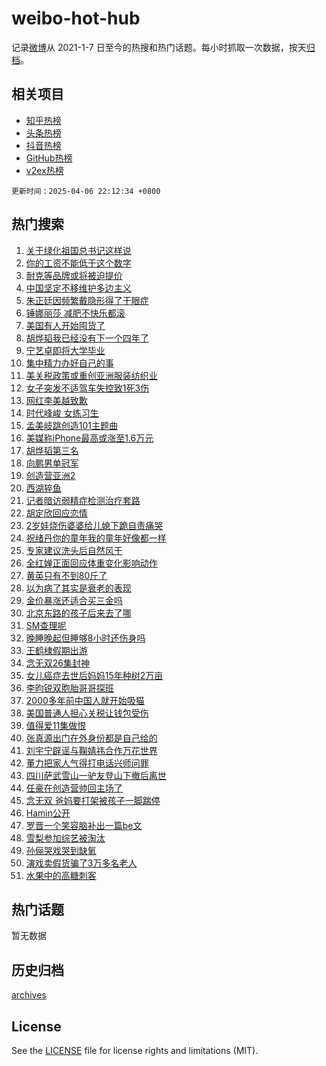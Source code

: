 # weibo-hot-hub

记录[微博](https://www.weibo.com)从 2021-1-7 日至今的热搜和热门话题。每小时抓取一次数据，按天[归档](archives)。

## 相关项目

- [知乎热榜](https://github.com/lonnyzhang423/zhihu-hot-hub)
- [头条热榜](https://github.com/lonnyzhang423/toutiao-hot-hub)
- [抖音热榜](https://github.com/lonnyzhang423/douyin-hot-hub)
- [GitHub热榜](https://github.com/lonnyzhang423/github-hot-hub)
- [v2ex热榜](https://github.com/lonnyzhang423/v2ex-hot-hub)


`更新时间：2025-04-06 22:12:34 +0800`

## 热门搜索

1. [关于绿化祖国总书记这样说](https://m.weibo.cn/search?containerid=100103type%3D1%26t%3D10%26q%3D%23%E5%85%B3%E4%BA%8E%E7%BB%BF%E5%8C%96%E7%A5%96%E5%9B%BD%E6%80%BB%E4%B9%A6%E8%AE%B0%E8%BF%99%E6%A0%B7%E8%AF%B4%23&stream_entry_id=51&isnewpage=1&extparam=seat%3D1%26pos%3D0%26stream_entry_id%3D51%26q%3D%2523%25E5%2585%25B3%25E4%25BA%258E%25E7%25BB%25BF%25E5%258C%2596%25E7%25A5%2596%25E5%259B%25BD%25E6%2580%25BB%25E4%25B9%25A6%25E8%25AE%25B0%25E8%25BF%2599%25E6%25A0%25B7%25E8%25AF%25B4%2523%26filter_type%3Drealtimehot%26dgr%3D0%26c_type%3D51%26cate%3D10103%26display_time%3D1743948752%26pre_seqid%3D17439487529489325061187)
1. [你的工资不能低于这个数字](https://m.weibo.cn/search?containerid=100103type%3D1%26t%3D10%26q%3D%23%E4%BD%A0%E7%9A%84%E5%B7%A5%E8%B5%84%E4%B8%8D%E8%83%BD%E4%BD%8E%E4%BA%8E%E8%BF%99%E4%B8%AA%E6%95%B0%E5%AD%97%23&stream_entry_id=31&isnewpage=1&extparam=seat%3D1%26stream_entry_id%3D31%26flag%3D2%26lcate%3D5001%26pos%3D0%26q%3D%2523%25E4%25BD%25A0%25E7%259A%2584%25E5%25B7%25A5%25E8%25B5%2584%25E4%25B8%258D%25E8%2583%25BD%25E4%25BD%258E%25E4%25BA%258E%25E8%25BF%2599%25E4%25B8%25AA%25E6%2595%25B0%25E5%25AD%2597%2523%26c_type%3D31%26band_rank%3D1%26cate%3D5001%26realpos%3D1%26filter_type%3Drealtimehot%26dgr%3D0%26display_time%3D1743948752%26pre_seqid%3D17439487529489325061187)
1. [耐克等品牌或将被迫提价](https://m.weibo.cn/search?containerid=100103type%3D1%26t%3D10%26q%3D%23%E8%80%90%E5%85%8B%E7%AD%89%E5%93%81%E7%89%8C%E6%88%96%E5%B0%86%E8%A2%AB%E8%BF%AB%E6%8F%90%E4%BB%B7%23&stream_entry_id=31&isnewpage=1&extparam=seat%3D1%26stream_entry_id%3D31%26flag%3D1%26lcate%3D5001%26pos%3D1%26q%3D%2523%25E8%2580%2590%25E5%2585%258B%25E7%25AD%2589%25E5%2593%2581%25E7%2589%258C%25E6%2588%2596%25E5%25B0%2586%25E8%25A2%25AB%25E8%25BF%25AB%25E6%258F%2590%25E4%25BB%25B7%2523%26c_type%3D31%26band_rank%3D2%26cate%3D5001%26realpos%3D2%26filter_type%3Drealtimehot%26dgr%3D0%26display_time%3D1743948752%26pre_seqid%3D17439487529489325061187)
1. [中国坚定不移维护多边主义](https://m.weibo.cn/search?containerid=100103type%3D1%26t%3D10%26q%3D%23%E4%B8%AD%E5%9B%BD%E5%9D%9A%E5%AE%9A%E4%B8%8D%E7%A7%BB%E7%BB%B4%E6%8A%A4%E5%A4%9A%E8%BE%B9%E4%B8%BB%E4%B9%89%23&stream_entry_id=31&isnewpage=1&extparam=seat%3D1%26stream_entry_id%3D31%26flag%3D0%26lcate%3D5001%26pos%3D2%26q%3D%2523%25E4%25B8%25AD%25E5%259B%25BD%25E5%259D%259A%25E5%25AE%259A%25E4%25B8%258D%25E7%25A7%25BB%25E7%25BB%25B4%25E6%258A%25A4%25E5%25A4%259A%25E8%25BE%25B9%25E4%25B8%25BB%25E4%25B9%2589%2523%26c_type%3D31%26band_rank%3D3%26cate%3D5001%26realpos%3D3%26filter_type%3Drealtimehot%26dgr%3D0%26display_time%3D1743948752%26pre_seqid%3D17439487529489325061187)
1. [朱正廷因频繁戴隐形得了干眼症](https://m.weibo.cn/search?containerid=100103type%3D1%26t%3D10%26q%3D%23%E6%9C%B1%E6%AD%A3%E5%BB%B7%E5%9B%A0%E9%A2%91%E7%B9%81%E6%88%B4%E9%9A%90%E5%BD%A2%E5%BE%97%E4%BA%86%E5%B9%B2%E7%9C%BC%E7%97%87%23&stream_entry_id=31&isnewpage=1&extparam=seat%3D1%26stream_entry_id%3D31%26flag%3D1%26lcate%3D5001%26pos%3D3%26q%3D%2523%25E6%259C%25B1%25E6%25AD%25A3%25E5%25BB%25B7%25E5%259B%25A0%25E9%25A2%2591%25E7%25B9%2581%25E6%2588%25B4%25E9%259A%2590%25E5%25BD%25A2%25E5%25BE%2597%25E4%25BA%2586%25E5%25B9%25B2%25E7%259C%25BC%25E7%2597%2587%2523%26c_type%3D31%26band_rank%3D4%26cate%3D5001%26realpos%3D4%26filter_type%3Drealtimehot%26dgr%3D0%26display_time%3D1743948752%26pre_seqid%3D17439487529489325061187)
1. [锤娜丽莎 减肥不快乐都滚](https://m.weibo.cn/search?containerid=100103type%3D1%26t%3D10%26q%3D%E9%94%A4%E5%A8%9C%E4%B8%BD%E8%8E%8E+%E5%87%8F%E8%82%A5%E4%B8%8D%E5%BF%AB%E4%B9%90%E9%83%BD%E6%BB%9A&stream_entry_id=31&isnewpage=1&extparam=seat%3D1%26stream_entry_id%3D31%26flag%3D1%26lcate%3D5001%26pos%3D4%26q%3D%25E9%2594%25A4%25E5%25A8%259C%25E4%25B8%25BD%25E8%258E%258E%2520%25E5%2587%258F%25E8%2582%25A5%25E4%25B8%258D%25E5%25BF%25AB%25E4%25B9%2590%25E9%2583%25BD%25E6%25BB%259A%26c_type%3D31%26band_rank%3D5%26cate%3D5001%26realpos%3D5%26filter_type%3Drealtimehot%26dgr%3D0%26display_time%3D1743948752%26pre_seqid%3D17439487529489325061187)
1. [美国有人开始囤货了](https://m.weibo.cn/search?containerid=100103type%3D1%26t%3D10%26q%3D%23%E7%BE%8E%E5%9B%BD%E6%9C%89%E4%BA%BA%E5%BC%80%E5%A7%8B%E5%9B%A4%E8%B4%A7%E4%BA%86%23&stream_entry_id=31&isnewpage=1&extparam=seat%3D1%26stream_entry_id%3D31%26flag%3D1%26lcate%3D5001%26pos%3D5%26q%3D%2523%25E7%25BE%258E%25E5%259B%25BD%25E6%259C%2589%25E4%25BA%25BA%25E5%25BC%2580%25E5%25A7%258B%25E5%259B%25A4%25E8%25B4%25A7%25E4%25BA%2586%2523%26c_type%3D31%26band_rank%3D6%26cate%3D5001%26realpos%3D6%26filter_type%3Drealtimehot%26dgr%3D0%26display_time%3D1743948752%26pre_seqid%3D17439487529489325061187)
1. [胡烨韬我已经没有下一个四年了](https://m.weibo.cn/search?containerid=100103type%3D1%26t%3D10%26q%3D%E8%83%A1%E7%83%A8%E9%9F%AC%E6%88%91%E5%B7%B2%E7%BB%8F%E6%B2%A1%E6%9C%89%E4%B8%8B%E4%B8%80%E4%B8%AA%E5%9B%9B%E5%B9%B4%E4%BA%86&stream_entry_id=31&isnewpage=1&extparam=seat%3D1%26stream_entry_id%3D31%26flag%3D1%26lcate%3D5001%26pos%3D6%26q%3D%25E8%2583%25A1%25E7%2583%25A8%25E9%259F%25AC%25E6%2588%2591%25E5%25B7%25B2%25E7%25BB%258F%25E6%25B2%25A1%25E6%259C%2589%25E4%25B8%258B%25E4%25B8%2580%25E4%25B8%25AA%25E5%259B%259B%25E5%25B9%25B4%25E4%25BA%2586%26c_type%3D31%26band_rank%3D7%26cate%3D5001%26realpos%3D7%26filter_type%3Drealtimehot%26dgr%3D0%26display_time%3D1743948752%26pre_seqid%3D17439487529489325061187)
1. [宁艺卓即将大学毕业](https://m.weibo.cn/search?containerid=100103type%3D1%26t%3D10%26q%3D%23%E5%AE%81%E8%89%BA%E5%8D%93%E5%8D%B3%E5%B0%86%E5%A4%A7%E5%AD%A6%E6%AF%95%E4%B8%9A%23&stream_entry_id=31&isnewpage=1&extparam=seat%3D1%26stream_entry_id%3D31%26flag%3D1%26lcate%3D5001%26pos%3D7%26q%3D%2523%25E5%25AE%2581%25E8%2589%25BA%25E5%258D%2593%25E5%258D%25B3%25E5%25B0%2586%25E5%25A4%25A7%25E5%25AD%25A6%25E6%25AF%2595%25E4%25B8%259A%2523%26c_type%3D31%26band_rank%3D8%26cate%3D5001%26realpos%3D8%26filter_type%3Drealtimehot%26dgr%3D0%26display_time%3D1743948752%26pre_seqid%3D17439487529489325061187)
1. [集中精力办好自己的事](https://m.weibo.cn/search?containerid=100103type%3D1%26t%3D10%26q%3D%23%E9%9B%86%E4%B8%AD%E7%B2%BE%E5%8A%9B%E5%8A%9E%E5%A5%BD%E8%87%AA%E5%B7%B1%E7%9A%84%E4%BA%8B%23&stream_entry_id=31&isnewpage=1&extparam=seat%3D1%26stream_entry_id%3D31%26flag%3D0%26lcate%3D5001%26pos%3D8%26q%3D%2523%25E9%259B%2586%25E4%25B8%25AD%25E7%25B2%25BE%25E5%258A%259B%25E5%258A%259E%25E5%25A5%25BD%25E8%2587%25AA%25E5%25B7%25B1%25E7%259A%2584%25E4%25BA%258B%2523%26c_type%3D31%26band_rank%3D9%26cate%3D5001%26realpos%3D9%26filter_type%3Drealtimehot%26dgr%3D0%26display_time%3D1743948752%26pre_seqid%3D17439487529489325061187)
1. [美关税政策或重创亚洲服装纺织业](https://m.weibo.cn/search?containerid=100103type%3D1%26t%3D10%26q%3D%23%E7%BE%8E%E5%85%B3%E7%A8%8E%E6%94%BF%E7%AD%96%E6%88%96%E9%87%8D%E5%88%9B%E4%BA%9A%E6%B4%B2%E6%9C%8D%E8%A3%85%E7%BA%BA%E7%BB%87%E4%B8%9A%23&stream_entry_id=31&isnewpage=1&extparam=seat%3D1%26stream_entry_id%3D31%26flag%3D1%26lcate%3D5001%26pos%3D9%26q%3D%2523%25E7%25BE%258E%25E5%2585%25B3%25E7%25A8%258E%25E6%2594%25BF%25E7%25AD%2596%25E6%2588%2596%25E9%2587%258D%25E5%2588%259B%25E4%25BA%259A%25E6%25B4%25B2%25E6%259C%258D%25E8%25A3%2585%25E7%25BA%25BA%25E7%25BB%2587%25E4%25B8%259A%2523%26c_type%3D31%26band_rank%3D10%26cate%3D5001%26realpos%3D10%26filter_type%3Drealtimehot%26dgr%3D0%26display_time%3D1743948752%26pre_seqid%3D17439487529489325061187)
1. [女子突发不适驾车失控致1死3伤](https://m.weibo.cn/search?containerid=100103type%3D1%26t%3D10%26q%3D%23%E5%A5%B3%E5%AD%90%E7%AA%81%E5%8F%91%E4%B8%8D%E9%80%82%E9%A9%BE%E8%BD%A6%E5%A4%B1%E6%8E%A7%E8%87%B41%E6%AD%BB3%E4%BC%A4%23&stream_entry_id=31&isnewpage=1&extparam=seat%3D1%26stream_entry_id%3D31%26flag%3D1%26lcate%3D5001%26pos%3D10%26q%3D%2523%25E5%25A5%25B3%25E5%25AD%2590%25E7%25AA%2581%25E5%258F%2591%25E4%25B8%258D%25E9%2580%2582%25E9%25A9%25BE%25E8%25BD%25A6%25E5%25A4%25B1%25E6%258E%25A7%25E8%2587%25B41%25E6%25AD%25BB3%25E4%25BC%25A4%2523%26c_type%3D31%26band_rank%3D11%26cate%3D5001%26realpos%3D11%26filter_type%3Drealtimehot%26dgr%3D0%26display_time%3D1743948752%26pre_seqid%3D17439487529489325061187)
1. [网红李美越致歉](https://m.weibo.cn/search?containerid=100103type%3D1%26t%3D10%26q%3D%23%E7%BD%91%E7%BA%A2%E6%9D%8E%E7%BE%8E%E8%B6%8A%E8%87%B4%E6%AD%89%23&stream_entry_id=31&isnewpage=1&extparam=seat%3D1%26stream_entry_id%3D31%26flag%3D1%26lcate%3D5001%26pos%3D11%26q%3D%2523%25E7%25BD%2591%25E7%25BA%25A2%25E6%259D%258E%25E7%25BE%258E%25E8%25B6%258A%25E8%2587%25B4%25E6%25AD%2589%2523%26c_type%3D31%26band_rank%3D12%26cate%3D5001%26realpos%3D12%26filter_type%3Drealtimehot%26dgr%3D0%26display_time%3D1743948752%26pre_seqid%3D17439487529489325061187)
1. [时代峰峻 女练习生](https://m.weibo.cn/search?containerid=100103type%3D1%26t%3D10%26q%3D%E6%97%B6%E4%BB%A3%E5%B3%B0%E5%B3%BB+%E5%A5%B3%E7%BB%83%E4%B9%A0%E7%94%9F&stream_entry_id=31&isnewpage=1&extparam=seat%3D1%26stream_entry_id%3D31%26flag%3D0%26lcate%3D5001%26pos%3D12%26q%3D%25E6%2597%25B6%25E4%25BB%25A3%25E5%25B3%25B0%25E5%25B3%25BB%2520%25E5%25A5%25B3%25E7%25BB%2583%25E4%25B9%25A0%25E7%2594%259F%26c_type%3D31%26band_rank%3D13%26cate%3D5001%26realpos%3D13%26filter_type%3Drealtimehot%26dgr%3D0%26display_time%3D1743948752%26pre_seqid%3D17439487529489325061187)
1. [孟美岐跳创造101主题曲](https://m.weibo.cn/search?containerid=100103type%3D1%26t%3D10%26q%3D%23%E5%AD%9F%E7%BE%8E%E5%B2%90%E8%B7%B3%E5%88%9B%E9%80%A0101%E4%B8%BB%E9%A2%98%E6%9B%B2%23&stream_entry_id=31&isnewpage=1&extparam=seat%3D1%26stream_entry_id%3D31%26flag%3D1%26lcate%3D5001%26pos%3D13%26q%3D%2523%25E5%25AD%259F%25E7%25BE%258E%25E5%25B2%2590%25E8%25B7%25B3%25E5%2588%259B%25E9%2580%25A0101%25E4%25B8%25BB%25E9%25A2%2598%25E6%259B%25B2%2523%26c_type%3D31%26band_rank%3D14%26cate%3D5001%26realpos%3D14%26filter_type%3Drealtimehot%26dgr%3D0%26display_time%3D1743948752%26pre_seqid%3D17439487529489325061187)
1. [美媒称iPhone最高或涨至1.6万元](https://m.weibo.cn/search?containerid=100103type%3D1%26t%3D10%26q%3D%23%E7%BE%8E%E5%AA%92%E7%A7%B0iPhone%E6%9C%80%E9%AB%98%E6%88%96%E6%B6%A8%E8%87%B31.6%E4%B8%87%E5%85%83%23&stream_entry_id=31&isnewpage=1&extparam=seat%3D1%26stream_entry_id%3D31%26flag%3D0%26lcate%3D5001%26pos%3D14%26q%3D%2523%25E7%25BE%258E%25E5%25AA%2592%25E7%25A7%25B0iPhone%25E6%259C%2580%25E9%25AB%2598%25E6%2588%2596%25E6%25B6%25A8%25E8%2587%25B31.6%25E4%25B8%2587%25E5%2585%2583%2523%26c_type%3D31%26band_rank%3D15%26cate%3D5001%26realpos%3D15%26filter_type%3Drealtimehot%26dgr%3D0%26display_time%3D1743948752%26pre_seqid%3D17439487529489325061187)
1. [胡烨韬第三名](https://m.weibo.cn/search?containerid=100103type%3D1%26t%3D10%26q%3D%23%E8%83%A1%E7%83%A8%E9%9F%AC%E7%AC%AC%E4%B8%89%E5%90%8D%23&stream_entry_id=31&isnewpage=1&extparam=seat%3D1%26stream_entry_id%3D31%26flag%3D1%26lcate%3D5001%26pos%3D15%26q%3D%2523%25E8%2583%25A1%25E7%2583%25A8%25E9%259F%25AC%25E7%25AC%25AC%25E4%25B8%2589%25E5%2590%258D%2523%26c_type%3D31%26band_rank%3D16%26cate%3D5001%26realpos%3D16%26filter_type%3Drealtimehot%26dgr%3D0%26display_time%3D1743948752%26pre_seqid%3D17439487529489325061187)
1. [向鹏男单冠军](https://m.weibo.cn/search?containerid=100103type%3D1%26t%3D10%26q%3D%23%E5%90%91%E9%B9%8F%E7%94%B7%E5%8D%95%E5%86%A0%E5%86%9B%23&stream_entry_id=31&isnewpage=1&extparam=seat%3D1%26stream_entry_id%3D31%26flag%3D0%26lcate%3D5001%26pos%3D16%26q%3D%2523%25E5%2590%2591%25E9%25B9%258F%25E7%2594%25B7%25E5%258D%2595%25E5%2586%25A0%25E5%2586%259B%2523%26c_type%3D31%26band_rank%3D17%26cate%3D5001%26realpos%3D17%26filter_type%3Drealtimehot%26dgr%3D0%26display_time%3D1743948752%26pre_seqid%3D17439487529489325061187)
1. [创造营亚洲2](https://m.weibo.cn/search?containerid=100103type%3D1%26t%3D10%26q%3D%E5%88%9B%E9%80%A0%E8%90%A5%E4%BA%9A%E6%B4%B22&stream_entry_id=31&isnewpage=1&extparam=seat%3D1%26stream_entry_id%3D31%26flag%3D0%26lcate%3D5001%26pos%3D17%26q%3D%25E5%2588%259B%25E9%2580%25A0%25E8%2590%25A5%25E4%25BA%259A%25E6%25B4%25B22%26c_type%3D31%26band_rank%3D18%26cate%3D5001%26realpos%3D18%26filter_type%3Drealtimehot%26dgr%3D0%26display_time%3D1743948752%26pre_seqid%3D17439487529489325061187)
1. [西湖猝鱼](https://m.weibo.cn/search?containerid=100103type%3D1%26t%3D10%26q%3D%E8%A5%BF%E6%B9%96%E7%8C%9D%E9%B1%BC&stream_entry_id=31&isnewpage=1&extparam=seat%3D1%26stream_entry_id%3D31%26flag%3D0%26lcate%3D5001%26pos%3D18%26q%3D%25E8%25A5%25BF%25E6%25B9%2596%25E7%258C%259D%25E9%25B1%25BC%26c_type%3D31%26band_rank%3D19%26cate%3D5001%26realpos%3D19%26filter_type%3Drealtimehot%26dgr%3D0%26display_time%3D1743948752%26pre_seqid%3D17439487529489325061187)
1. [记者暗访弱精症检测治疗套路](https://m.weibo.cn/search?containerid=100103type%3D1%26t%3D10%26q%3D%23%E8%AE%B0%E8%80%85%E6%9A%97%E8%AE%BF%E5%BC%B1%E7%B2%BE%E7%97%87%E6%A3%80%E6%B5%8B%E6%B2%BB%E7%96%97%E5%A5%97%E8%B7%AF%23&stream_entry_id=31&isnewpage=1&extparam=seat%3D1%26stream_entry_id%3D31%26flag%3D1%26lcate%3D5001%26pos%3D19%26q%3D%2523%25E8%25AE%25B0%25E8%2580%2585%25E6%259A%2597%25E8%25AE%25BF%25E5%25BC%25B1%25E7%25B2%25BE%25E7%2597%2587%25E6%25A3%2580%25E6%25B5%258B%25E6%25B2%25BB%25E7%2596%2597%25E5%25A5%2597%25E8%25B7%25AF%2523%26c_type%3D31%26band_rank%3D20%26cate%3D5001%26realpos%3D20%26filter_type%3Drealtimehot%26dgr%3D0%26display_time%3D1743948752%26pre_seqid%3D17439487529489325061187)
1. [胡定欣回应恋情](https://m.weibo.cn/search?containerid=100103type%3D1%26t%3D10%26q%3D%23%E8%83%A1%E5%AE%9A%E6%AC%A3%E5%9B%9E%E5%BA%94%E6%81%8B%E6%83%85%23&stream_entry_id=31&isnewpage=1&extparam=seat%3D1%26stream_entry_id%3D31%26flag%3D1%26lcate%3D5001%26pos%3D20%26q%3D%2523%25E8%2583%25A1%25E5%25AE%259A%25E6%25AC%25A3%25E5%259B%259E%25E5%25BA%2594%25E6%2581%258B%25E6%2583%2585%2523%26c_type%3D31%26band_rank%3D21%26cate%3D5001%26realpos%3D21%26filter_type%3Drealtimehot%26dgr%3D0%26display_time%3D1743948752%26pre_seqid%3D17439487529489325061187)
1. [2岁娃烧伤婆婆给儿媳下跪自责痛哭](https://m.weibo.cn/search?containerid=100103type%3D1%26t%3D10%26q%3D%232%E5%B2%81%E5%A8%83%E7%83%A7%E4%BC%A4%E5%A9%86%E5%A9%86%E7%BB%99%E5%84%BF%E5%AA%B3%E4%B8%8B%E8%B7%AA%E8%87%AA%E8%B4%A3%E7%97%9B%E5%93%AD%23&stream_entry_id=31&isnewpage=1&extparam=seat%3D1%26stream_entry_id%3D31%26flag%3D1%26lcate%3D5001%26pos%3D21%26q%3D%25232%25E5%25B2%2581%25E5%25A8%2583%25E7%2583%25A7%25E4%25BC%25A4%25E5%25A9%2586%25E5%25A9%2586%25E7%25BB%2599%25E5%2584%25BF%25E5%25AA%25B3%25E4%25B8%258B%25E8%25B7%25AA%25E8%2587%25AA%25E8%25B4%25A3%25E7%2597%259B%25E5%2593%25AD%2523%26c_type%3D31%26band_rank%3D22%26cate%3D5001%26realpos%3D22%26filter_type%3Drealtimehot%26dgr%3D0%26display_time%3D1743948752%26pre_seqid%3D17439487529489325061187)
1. [祝绪丹你的童年我的童年好像都一样](https://m.weibo.cn/search?containerid=100103type%3D1%26t%3D10%26q%3D%E7%A5%9D%E7%BB%AA%E4%B8%B9%E4%BD%A0%E7%9A%84%E7%AB%A5%E5%B9%B4%E6%88%91%E7%9A%84%E7%AB%A5%E5%B9%B4%E5%A5%BD%E5%83%8F%E9%83%BD%E4%B8%80%E6%A0%B7&stream_entry_id=31&isnewpage=1&extparam=seat%3D1%26stream_entry_id%3D31%26flag%3D1%26lcate%3D5001%26pos%3D22%26q%3D%25E7%25A5%259D%25E7%25BB%25AA%25E4%25B8%25B9%25E4%25BD%25A0%25E7%259A%2584%25E7%25AB%25A5%25E5%25B9%25B4%25E6%2588%2591%25E7%259A%2584%25E7%25AB%25A5%25E5%25B9%25B4%25E5%25A5%25BD%25E5%2583%258F%25E9%2583%25BD%25E4%25B8%2580%25E6%25A0%25B7%26c_type%3D31%26band_rank%3D23%26cate%3D5001%26realpos%3D23%26filter_type%3Drealtimehot%26dgr%3D0%26display_time%3D1743948752%26pre_seqid%3D17439487529489325061187)
1. [专家建议洗头后自然风干](https://m.weibo.cn/search?containerid=100103type%3D1%26t%3D10%26q%3D%23%E4%B8%93%E5%AE%B6%E5%BB%BA%E8%AE%AE%E6%B4%97%E5%A4%B4%E5%90%8E%E8%87%AA%E7%84%B6%E9%A3%8E%E5%B9%B2%23&stream_entry_id=31&isnewpage=1&extparam=seat%3D1%26stream_entry_id%3D31%26flag%3D1%26lcate%3D5001%26pos%3D23%26q%3D%2523%25E4%25B8%2593%25E5%25AE%25B6%25E5%25BB%25BA%25E8%25AE%25AE%25E6%25B4%2597%25E5%25A4%25B4%25E5%2590%258E%25E8%2587%25AA%25E7%2584%25B6%25E9%25A3%258E%25E5%25B9%25B2%2523%26c_type%3D31%26band_rank%3D24%26cate%3D5001%26realpos%3D24%26filter_type%3Drealtimehot%26dgr%3D0%26display_time%3D1743948752%26pre_seqid%3D17439487529489325061187)
1. [全红婵正面回应体重变化影响动作](https://m.weibo.cn/search?containerid=100103type%3D1%26t%3D10%26q%3D%23%E5%85%A8%E7%BA%A2%E5%A9%B5%E6%AD%A3%E9%9D%A2%E5%9B%9E%E5%BA%94%E4%BD%93%E9%87%8D%E5%8F%98%E5%8C%96%E5%BD%B1%E5%93%8D%E5%8A%A8%E4%BD%9C%23&stream_entry_id=31&isnewpage=1&extparam=seat%3D1%26stream_entry_id%3D31%26flag%3D1%26lcate%3D5001%26pos%3D24%26q%3D%2523%25E5%2585%25A8%25E7%25BA%25A2%25E5%25A9%25B5%25E6%25AD%25A3%25E9%259D%25A2%25E5%259B%259E%25E5%25BA%2594%25E4%25BD%2593%25E9%2587%258D%25E5%258F%2598%25E5%258C%2596%25E5%25BD%25B1%25E5%2593%258D%25E5%258A%25A8%25E4%25BD%259C%2523%26c_type%3D31%26band_rank%3D25%26cate%3D5001%26realpos%3D25%26filter_type%3Drealtimehot%26dgr%3D0%26display_time%3D1743948752%26pre_seqid%3D17439487529489325061187)
1. [黄英只有不到80斤了](https://m.weibo.cn/search?containerid=100103type%3D1%26t%3D10%26q%3D%E9%BB%84%E8%8B%B1%E5%8F%AA%E6%9C%89%E4%B8%8D%E5%88%B080%E6%96%A4%E4%BA%86&stream_entry_id=31&isnewpage=1&extparam=seat%3D1%26stream_entry_id%3D31%26flag%3D0%26lcate%3D5001%26pos%3D25%26q%3D%25E9%25BB%2584%25E8%258B%25B1%25E5%258F%25AA%25E6%259C%2589%25E4%25B8%258D%25E5%2588%25B080%25E6%2596%25A4%25E4%25BA%2586%26c_type%3D31%26band_rank%3D26%26cate%3D5001%26realpos%3D26%26filter_type%3Drealtimehot%26dgr%3D0%26display_time%3D1743948752%26pre_seqid%3D17439487529489325061187)
1. [以为病了其实是衰老的表现](https://m.weibo.cn/search?containerid=100103type%3D1%26t%3D10%26q%3D%23%E4%BB%A5%E4%B8%BA%E7%97%85%E4%BA%86%E5%85%B6%E5%AE%9E%E6%98%AF%E8%A1%B0%E8%80%81%E7%9A%84%E8%A1%A8%E7%8E%B0%23&stream_entry_id=31&isnewpage=1&extparam=seat%3D1%26stream_entry_id%3D31%26flag%3D1%26lcate%3D5001%26pos%3D26%26q%3D%2523%25E4%25BB%25A5%25E4%25B8%25BA%25E7%2597%2585%25E4%25BA%2586%25E5%2585%25B6%25E5%25AE%259E%25E6%2598%25AF%25E8%25A1%25B0%25E8%2580%2581%25E7%259A%2584%25E8%25A1%25A8%25E7%258E%25B0%2523%26c_type%3D31%26band_rank%3D27%26cate%3D5001%26realpos%3D27%26filter_type%3Drealtimehot%26dgr%3D0%26display_time%3D1743948752%26pre_seqid%3D17439487529489325061187)
1. [金价暴涨还适合买三金吗](https://m.weibo.cn/search?containerid=100103type%3D1%26t%3D10%26q%3D%E9%87%91%E4%BB%B7%E6%9A%B4%E6%B6%A8%E8%BF%98%E9%80%82%E5%90%88%E4%B9%B0%E4%B8%89%E9%87%91%E5%90%97&stream_entry_id=31&isnewpage=1&extparam=seat%3D1%26stream_entry_id%3D31%26flag%3D1%26lcate%3D5001%26pos%3D27%26q%3D%25E9%2587%2591%25E4%25BB%25B7%25E6%259A%25B4%25E6%25B6%25A8%25E8%25BF%2598%25E9%2580%2582%25E5%2590%2588%25E4%25B9%25B0%25E4%25B8%2589%25E9%2587%2591%25E5%2590%2597%26c_type%3D31%26band_rank%3D28%26cate%3D5001%26realpos%3D28%26filter_type%3Drealtimehot%26dgr%3D0%26display_time%3D1743948752%26pre_seqid%3D17439487529489325061187)
1. [北京东路的孩子后来去了哪](https://m.weibo.cn/search?containerid=100103type%3D1%26t%3D10%26q%3D%E5%8C%97%E4%BA%AC%E4%B8%9C%E8%B7%AF%E7%9A%84%E5%AD%A9%E5%AD%90%E5%90%8E%E6%9D%A5%E5%8E%BB%E4%BA%86%E5%93%AA&stream_entry_id=31&isnewpage=1&extparam=seat%3D1%26stream_entry_id%3D31%26flag%3D1%26lcate%3D5001%26pos%3D28%26q%3D%25E5%258C%2597%25E4%25BA%25AC%25E4%25B8%259C%25E8%25B7%25AF%25E7%259A%2584%25E5%25AD%25A9%25E5%25AD%2590%25E5%2590%258E%25E6%259D%25A5%25E5%258E%25BB%25E4%25BA%2586%25E5%2593%25AA%26c_type%3D31%26band_rank%3D29%26cate%3D5001%26realpos%3D29%26filter_type%3Drealtimehot%26dgr%3D0%26display_time%3D1743948752%26pre_seqid%3D17439487529489325061187)
1. [SM查理呢](https://m.weibo.cn/search?containerid=100103type%3D1%26t%3D10%26q%3DSM%E6%9F%A5%E7%90%86%E5%91%A2&stream_entry_id=31&isnewpage=1&extparam=seat%3D1%26stream_entry_id%3D31%26flag%3D1%26lcate%3D5001%26pos%3D29%26q%3DSM%25E6%259F%25A5%25E7%2590%2586%25E5%2591%25A2%26c_type%3D31%26band_rank%3D30%26cate%3D5001%26realpos%3D30%26filter_type%3Drealtimehot%26dgr%3D0%26display_time%3D1743948752%26pre_seqid%3D17439487529489325061187)
1. [晚睡晚起但睡够8小时还伤身吗](https://m.weibo.cn/search?containerid=100103type%3D1%26t%3D10%26q%3D%23%E6%99%9A%E7%9D%A1%E6%99%9A%E8%B5%B7%E4%BD%86%E7%9D%A1%E5%A4%9F8%E5%B0%8F%E6%97%B6%E8%BF%98%E4%BC%A4%E8%BA%AB%E5%90%97%23&stream_entry_id=31&isnewpage=1&extparam=seat%3D1%26stream_entry_id%3D31%26flag%3D0%26lcate%3D5001%26pos%3D30%26q%3D%2523%25E6%2599%259A%25E7%259D%25A1%25E6%2599%259A%25E8%25B5%25B7%25E4%25BD%2586%25E7%259D%25A1%25E5%25A4%259F8%25E5%25B0%258F%25E6%2597%25B6%25E8%25BF%2598%25E4%25BC%25A4%25E8%25BA%25AB%25E5%2590%2597%2523%26c_type%3D31%26band_rank%3D31%26cate%3D5001%26realpos%3D31%26filter_type%3Drealtimehot%26dgr%3D0%26display_time%3D1743948752%26pre_seqid%3D17439487529489325061187)
1. [王鹤棣假期出游](https://m.weibo.cn/search?containerid=100103type%3D1%26t%3D10%26q%3D%23%E7%8E%8B%E9%B9%A4%E6%A3%A3%E5%81%87%E6%9C%9F%E5%87%BA%E6%B8%B8%23&stream_entry_id=31&isnewpage=1&extparam=seat%3D1%26stream_entry_id%3D31%26flag%3D1%26lcate%3D5001%26pos%3D31%26q%3D%2523%25E7%258E%258B%25E9%25B9%25A4%25E6%25A3%25A3%25E5%2581%2587%25E6%259C%259F%25E5%2587%25BA%25E6%25B8%25B8%2523%26c_type%3D31%26band_rank%3D32%26cate%3D5001%26realpos%3D32%26filter_type%3Drealtimehot%26dgr%3D0%26display_time%3D1743948752%26pre_seqid%3D17439487529489325061187)
1. [念无双26集封神](https://m.weibo.cn/search?containerid=100103type%3D1%26t%3D10%26q%3D%23%E5%BF%B5%E6%97%A0%E5%8F%8C26%E9%9B%86%E5%B0%81%E7%A5%9E%23&stream_entry_id=31&isnewpage=1&extparam=seat%3D1%26stream_entry_id%3D31%26flag%3D1%26lcate%3D5001%26pos%3D32%26q%3D%2523%25E5%25BF%25B5%25E6%2597%25A0%25E5%258F%258C26%25E9%259B%2586%25E5%25B0%2581%25E7%25A5%259E%2523%26c_type%3D31%26band_rank%3D33%26cate%3D5001%26realpos%3D33%26filter_type%3Drealtimehot%26dgr%3D0%26display_time%3D1743948752%26pre_seqid%3D17439487529489325061187)
1. [女儿癌症去世后妈妈15年种树2万亩](https://m.weibo.cn/search?containerid=100103type%3D1%26t%3D10%26q%3D%23%E5%A5%B3%E5%84%BF%E7%99%8C%E7%97%87%E5%8E%BB%E4%B8%96%E5%90%8E%E5%A6%88%E5%A6%8815%E5%B9%B4%E7%A7%8D%E6%A0%912%E4%B8%87%E4%BA%A9%23&stream_entry_id=31&isnewpage=1&extparam=seat%3D1%26stream_entry_id%3D31%26flag%3D1%26lcate%3D5001%26pos%3D33%26q%3D%2523%25E5%25A5%25B3%25E5%2584%25BF%25E7%2599%258C%25E7%2597%2587%25E5%258E%25BB%25E4%25B8%2596%25E5%2590%258E%25E5%25A6%2588%25E5%25A6%258815%25E5%25B9%25B4%25E7%25A7%258D%25E6%25A0%25912%25E4%25B8%2587%25E4%25BA%25A9%2523%26c_type%3D31%26band_rank%3D34%26cate%3D5001%26realpos%3D34%26filter_type%3Drealtimehot%26dgr%3D0%26display_time%3D1743948752%26pre_seqid%3D17439487529489325061187)
1. [李昀锐双胞胎哥哥探班](https://m.weibo.cn/search?containerid=100103type%3D1%26t%3D10%26q%3D%23%E6%9D%8E%E6%98%80%E9%94%90%E5%8F%8C%E8%83%9E%E8%83%8E%E5%93%A5%E5%93%A5%E6%8E%A2%E7%8F%AD%23&stream_entry_id=31&isnewpage=1&extparam=seat%3D1%26stream_entry_id%3D31%26flag%3D0%26lcate%3D5001%26pos%3D34%26q%3D%2523%25E6%259D%258E%25E6%2598%2580%25E9%2594%2590%25E5%258F%258C%25E8%2583%259E%25E8%2583%258E%25E5%2593%25A5%25E5%2593%25A5%25E6%258E%25A2%25E7%258F%25AD%2523%26c_type%3D31%26band_rank%3D35%26cate%3D5001%26realpos%3D35%26filter_type%3Drealtimehot%26dgr%3D0%26display_time%3D1743948752%26pre_seqid%3D17439487529489325061187)
1. [2000多年前中国人就开始吸猫](https://m.weibo.cn/search?containerid=100103type%3D1%26t%3D10%26q%3D%232000%E5%A4%9A%E5%B9%B4%E5%89%8D%E4%B8%AD%E5%9B%BD%E4%BA%BA%E5%B0%B1%E5%BC%80%E5%A7%8B%E5%90%B8%E7%8C%AB%23&stream_entry_id=31&isnewpage=1&extparam=seat%3D1%26stream_entry_id%3D31%26flag%3D1%26lcate%3D5001%26pos%3D35%26q%3D%25232000%25E5%25A4%259A%25E5%25B9%25B4%25E5%2589%258D%25E4%25B8%25AD%25E5%259B%25BD%25E4%25BA%25BA%25E5%25B0%25B1%25E5%25BC%2580%25E5%25A7%258B%25E5%2590%25B8%25E7%258C%25AB%2523%26c_type%3D31%26band_rank%3D36%26cate%3D5001%26realpos%3D36%26filter_type%3Drealtimehot%26dgr%3D0%26display_time%3D1743948752%26pre_seqid%3D17439487529489325061187)
1. [美国普通人担心关税让钱包受伤](https://m.weibo.cn/search?containerid=100103type%3D1%26t%3D10%26q%3D%23%E7%BE%8E%E5%9B%BD%E6%99%AE%E9%80%9A%E4%BA%BA%E6%8B%85%E5%BF%83%E5%85%B3%E7%A8%8E%E8%AE%A9%E9%92%B1%E5%8C%85%E5%8F%97%E4%BC%A4%23&stream_entry_id=31&isnewpage=1&extparam=seat%3D1%26stream_entry_id%3D31%26flag%3D0%26lcate%3D5001%26pos%3D36%26q%3D%2523%25E7%25BE%258E%25E5%259B%25BD%25E6%2599%25AE%25E9%2580%259A%25E4%25BA%25BA%25E6%258B%2585%25E5%25BF%2583%25E5%2585%25B3%25E7%25A8%258E%25E8%25AE%25A9%25E9%2592%25B1%25E5%258C%2585%25E5%258F%2597%25E4%25BC%25A4%2523%26c_type%3D31%26band_rank%3D37%26cate%3D5001%26realpos%3D37%26filter_type%3Drealtimehot%26dgr%3D0%26display_time%3D1743948752%26pre_seqid%3D17439487529489325061187)
1. [值得爱11集做恨](https://m.weibo.cn/search?containerid=100103type%3D1%26t%3D10%26q%3D%E5%80%BC%E5%BE%97%E7%88%B111%E9%9B%86%E5%81%9A%E6%81%A8&stream_entry_id=31&isnewpage=1&extparam=seat%3D1%26stream_entry_id%3D31%26flag%3D0%26lcate%3D5001%26pos%3D37%26q%3D%25E5%2580%25BC%25E5%25BE%2597%25E7%2588%25B111%25E9%259B%2586%25E5%2581%259A%25E6%2581%25A8%26c_type%3D31%26band_rank%3D38%26cate%3D5001%26realpos%3D38%26filter_type%3Drealtimehot%26dgr%3D0%26display_time%3D1743948752%26pre_seqid%3D17439487529489325061187)
1. [张真源出门在外身份都是自己给的](https://m.weibo.cn/search?containerid=100103type%3D1%26t%3D10%26q%3D%E5%BC%A0%E7%9C%9F%E6%BA%90%E5%87%BA%E9%97%A8%E5%9C%A8%E5%A4%96%E8%BA%AB%E4%BB%BD%E9%83%BD%E6%98%AF%E8%87%AA%E5%B7%B1%E7%BB%99%E7%9A%84&stream_entry_id=31&isnewpage=1&extparam=seat%3D1%26stream_entry_id%3D31%26flag%3D1%26lcate%3D5001%26pos%3D38%26q%3D%25E5%25BC%25A0%25E7%259C%259F%25E6%25BA%2590%25E5%2587%25BA%25E9%2597%25A8%25E5%259C%25A8%25E5%25A4%2596%25E8%25BA%25AB%25E4%25BB%25BD%25E9%2583%25BD%25E6%2598%25AF%25E8%2587%25AA%25E5%25B7%25B1%25E7%25BB%2599%25E7%259A%2584%26c_type%3D31%26band_rank%3D39%26cate%3D5001%26realpos%3D39%26filter_type%3Drealtimehot%26dgr%3D0%26display_time%3D1743948752%26pre_seqid%3D17439487529489325061187)
1. [刘宇宁辟谣与鞠婧祎合作万花世界](https://m.weibo.cn/search?containerid=100103type%3D1%26t%3D10%26q%3D%23%E5%88%98%E5%AE%87%E5%AE%81%E8%BE%9F%E8%B0%A3%E4%B8%8E%E9%9E%A0%E5%A9%A7%E7%A5%8E%E5%90%88%E4%BD%9C%E4%B8%87%E8%8A%B1%E4%B8%96%E7%95%8C%23&stream_entry_id=31&isnewpage=1&extparam=seat%3D1%26stream_entry_id%3D31%26flag%3D1%26lcate%3D5001%26pos%3D39%26q%3D%2523%25E5%2588%2598%25E5%25AE%2587%25E5%25AE%2581%25E8%25BE%259F%25E8%25B0%25A3%25E4%25B8%258E%25E9%259E%25A0%25E5%25A9%25A7%25E7%25A5%258E%25E5%2590%2588%25E4%25BD%259C%25E4%25B8%2587%25E8%258A%25B1%25E4%25B8%2596%25E7%2595%258C%2523%26c_type%3D31%26band_rank%3D40%26cate%3D5001%26realpos%3D40%26filter_type%3Drealtimehot%26dgr%3D0%26display_time%3D1743948752%26pre_seqid%3D17439487529489325061187)
1. [董力把家人气得打电话兴师问罪](https://m.weibo.cn/search?containerid=100103type%3D1%26t%3D10%26q%3D%23%E8%91%A3%E5%8A%9B%E6%8A%8A%E5%AE%B6%E4%BA%BA%E6%B0%94%E5%BE%97%E6%89%93%E7%94%B5%E8%AF%9D%E5%85%B4%E5%B8%88%E9%97%AE%E7%BD%AA%23&stream_entry_id=31&isnewpage=1&extparam=seat%3D1%26stream_entry_id%3D31%26flag%3D1%26lcate%3D5001%26pos%3D40%26q%3D%2523%25E8%2591%25A3%25E5%258A%259B%25E6%258A%258A%25E5%25AE%25B6%25E4%25BA%25BA%25E6%25B0%2594%25E5%25BE%2597%25E6%2589%2593%25E7%2594%25B5%25E8%25AF%259D%25E5%2585%25B4%25E5%25B8%2588%25E9%2597%25AE%25E7%25BD%25AA%2523%26c_type%3D31%26band_rank%3D41%26cate%3D5001%26realpos%3D41%26filter_type%3Drealtimehot%26dgr%3D0%26display_time%3D1743948752%26pre_seqid%3D17439487529489325061187)
1. [四川萨武雪山一驴友登山下撤后离世](https://m.weibo.cn/search?containerid=100103type%3D1%26t%3D10%26q%3D%23%E5%9B%9B%E5%B7%9D%E8%90%A8%E6%AD%A6%E9%9B%AA%E5%B1%B1%E4%B8%80%E9%A9%B4%E5%8F%8B%E7%99%BB%E5%B1%B1%E4%B8%8B%E6%92%A4%E5%90%8E%E7%A6%BB%E4%B8%96%23&stream_entry_id=31&isnewpage=1&extparam=seat%3D1%26stream_entry_id%3D31%26flag%3D1%26lcate%3D5001%26pos%3D41%26q%3D%2523%25E5%259B%259B%25E5%25B7%259D%25E8%2590%25A8%25E6%25AD%25A6%25E9%259B%25AA%25E5%25B1%25B1%25E4%25B8%2580%25E9%25A9%25B4%25E5%258F%258B%25E7%2599%25BB%25E5%25B1%25B1%25E4%25B8%258B%25E6%2592%25A4%25E5%2590%258E%25E7%25A6%25BB%25E4%25B8%2596%2523%26c_type%3D31%26band_rank%3D42%26cate%3D5001%26realpos%3D42%26filter_type%3Drealtimehot%26dgr%3D0%26display_time%3D1743948752%26pre_seqid%3D17439487529489325061187)
1. [任豪在创造营帅回主场了](https://m.weibo.cn/search?containerid=100103type%3D1%26t%3D10%26q%3D%23%E4%BB%BB%E8%B1%AA%E5%9C%A8%E5%88%9B%E9%80%A0%E8%90%A5%E5%B8%85%E5%9B%9E%E4%B8%BB%E5%9C%BA%E4%BA%86%23&stream_entry_id=31&isnewpage=1&extparam=seat%3D1%26stream_entry_id%3D31%26flag%3D0%26lcate%3D5001%26pos%3D42%26q%3D%2523%25E4%25BB%25BB%25E8%25B1%25AA%25E5%259C%25A8%25E5%2588%259B%25E9%2580%25A0%25E8%2590%25A5%25E5%25B8%2585%25E5%259B%259E%25E4%25B8%25BB%25E5%259C%25BA%25E4%25BA%2586%2523%26c_type%3D31%26band_rank%3D43%26cate%3D5001%26realpos%3D43%26filter_type%3Drealtimehot%26dgr%3D0%26display_time%3D1743948752%26pre_seqid%3D17439487529489325061187)
1. [念无双 爸妈要打架被孩子一脚踹停](https://m.weibo.cn/search?containerid=100103type%3D1%26t%3D10%26q%3D%E5%BF%B5%E6%97%A0%E5%8F%8C+%E7%88%B8%E5%A6%88%E8%A6%81%E6%89%93%E6%9E%B6%E8%A2%AB%E5%AD%A9%E5%AD%90%E4%B8%80%E8%84%9A%E8%B8%B9%E5%81%9C&stream_entry_id=31&isnewpage=1&extparam=seat%3D1%26stream_entry_id%3D31%26flag%3D1%26lcate%3D5001%26pos%3D43%26q%3D%25E5%25BF%25B5%25E6%2597%25A0%25E5%258F%258C%2520%25E7%2588%25B8%25E5%25A6%2588%25E8%25A6%2581%25E6%2589%2593%25E6%259E%25B6%25E8%25A2%25AB%25E5%25AD%25A9%25E5%25AD%2590%25E4%25B8%2580%25E8%2584%259A%25E8%25B8%25B9%25E5%2581%259C%26c_type%3D31%26band_rank%3D44%26cate%3D5001%26realpos%3D44%26filter_type%3Drealtimehot%26dgr%3D0%26display_time%3D1743948752%26pre_seqid%3D17439487529489325061187)
1. [Hamin公开](https://m.weibo.cn/search?containerid=100103type%3D1%26t%3D10%26q%3D%23Hamin%E5%85%AC%E5%BC%80%23&stream_entry_id=31&isnewpage=1&extparam=seat%3D1%26stream_entry_id%3D31%26flag%3D0%26lcate%3D5001%26pos%3D44%26q%3D%2523Hamin%25E5%2585%25AC%25E5%25BC%2580%2523%26c_type%3D31%26band_rank%3D45%26cate%3D5001%26realpos%3D45%26filter_type%3Drealtimehot%26dgr%3D0%26display_time%3D1743948752%26pre_seqid%3D17439487529489325061187)
1. [罗晋一个笑容脑补出一篇be文](https://m.weibo.cn/search?containerid=100103type%3D1%26t%3D10%26q%3D%E7%BD%97%E6%99%8B%E4%B8%80%E4%B8%AA%E7%AC%91%E5%AE%B9%E8%84%91%E8%A1%A5%E5%87%BA%E4%B8%80%E7%AF%87be%E6%96%87&stream_entry_id=31&isnewpage=1&extparam=seat%3D1%26stream_entry_id%3D31%26flag%3D1%26lcate%3D5001%26pos%3D45%26q%3D%25E7%25BD%2597%25E6%2599%258B%25E4%25B8%2580%25E4%25B8%25AA%25E7%25AC%2591%25E5%25AE%25B9%25E8%2584%2591%25E8%25A1%25A5%25E5%2587%25BA%25E4%25B8%2580%25E7%25AF%2587be%25E6%2596%2587%26c_type%3D31%26band_rank%3D46%26cate%3D5001%26realpos%3D46%26filter_type%3Drealtimehot%26dgr%3D0%26display_time%3D1743948752%26pre_seqid%3D17439487529489325061187)
1. [雪梨参加综艺被淘汰](https://m.weibo.cn/search?containerid=100103type%3D1%26t%3D10%26q%3D%E9%9B%AA%E6%A2%A8%E5%8F%82%E5%8A%A0%E7%BB%BC%E8%89%BA%E8%A2%AB%E6%B7%98%E6%B1%B0&stream_entry_id=31&isnewpage=1&extparam=seat%3D1%26stream_entry_id%3D31%26flag%3D0%26lcate%3D5001%26pos%3D46%26q%3D%25E9%259B%25AA%25E6%25A2%25A8%25E5%258F%2582%25E5%258A%25A0%25E7%25BB%25BC%25E8%2589%25BA%25E8%25A2%25AB%25E6%25B7%2598%25E6%25B1%25B0%26c_type%3D31%26band_rank%3D47%26cate%3D5001%26realpos%3D47%26filter_type%3Drealtimehot%26dgr%3D0%26display_time%3D1743948752%26pre_seqid%3D17439487529489325061187)
1. [孙俪哭戏哭到缺氧](https://m.weibo.cn/search?containerid=100103type%3D1%26t%3D10%26q%3D%E5%AD%99%E4%BF%AA%E5%93%AD%E6%88%8F%E5%93%AD%E5%88%B0%E7%BC%BA%E6%B0%A7&stream_entry_id=31&isnewpage=1&extparam=seat%3D1%26stream_entry_id%3D31%26flag%3D1%26lcate%3D5001%26pos%3D47%26q%3D%25E5%25AD%2599%25E4%25BF%25AA%25E5%2593%25AD%25E6%2588%258F%25E5%2593%25AD%25E5%2588%25B0%25E7%25BC%25BA%25E6%25B0%25A7%26c_type%3D31%26band_rank%3D48%26cate%3D5001%26realpos%3D48%26filter_type%3Drealtimehot%26dgr%3D0%26display_time%3D1743948752%26pre_seqid%3D17439487529489325061187)
1. [演戏卖假货骗了3万多名老人](https://m.weibo.cn/search?containerid=100103type%3D1%26t%3D10%26q%3D%23%E6%BC%94%E6%88%8F%E5%8D%96%E5%81%87%E8%B4%A7%E9%AA%97%E4%BA%863%E4%B8%87%E5%A4%9A%E5%90%8D%E8%80%81%E4%BA%BA%23&stream_entry_id=31&isnewpage=1&extparam=seat%3D1%26stream_entry_id%3D31%26flag%3D1%26lcate%3D5001%26pos%3D48%26q%3D%2523%25E6%25BC%2594%25E6%2588%258F%25E5%258D%2596%25E5%2581%2587%25E8%25B4%25A7%25E9%25AA%2597%25E4%25BA%25863%25E4%25B8%2587%25E5%25A4%259A%25E5%2590%258D%25E8%2580%2581%25E4%25BA%25BA%2523%26c_type%3D31%26band_rank%3D49%26cate%3D5001%26realpos%3D49%26filter_type%3Drealtimehot%26dgr%3D0%26display_time%3D1743948752%26pre_seqid%3D17439487529489325061187)
1. [水果中的高糖刺客](https://m.weibo.cn/search?containerid=100103type%3D1%26t%3D10%26q%3D%23%E6%B0%B4%E6%9E%9C%E4%B8%AD%E7%9A%84%E9%AB%98%E7%B3%96%E5%88%BA%E5%AE%A2%23&stream_entry_id=31&isnewpage=1&extparam=seat%3D1%26stream_entry_id%3D31%26flag%3D1%26lcate%3D5001%26pos%3D49%26q%3D%2523%25E6%25B0%25B4%25E6%259E%259C%25E4%25B8%25AD%25E7%259A%2584%25E9%25AB%2598%25E7%25B3%2596%25E5%2588%25BA%25E5%25AE%25A2%2523%26c_type%3D31%26band_rank%3D50%26cate%3D5001%26realpos%3D50%26filter_type%3Drealtimehot%26dgr%3D0%26display_time%3D1743948752%26pre_seqid%3D17439487529489325061187)

## 热门话题

暂无数据

## 历史归档

[archives](archives)

## License

See the [LICENSE](LICENSE) file for license rights and limitations (MIT).

